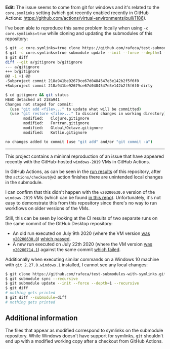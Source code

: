 **Edit**: The issue seems to come from git for windows and it's related to the `core.symlinks` setting (which got recently enabled recently in GitHub Actions: https://github.com/actions/virtual-environments/pull/1186).

I've been able to reproduce this same problem locally when using `-c core.symlinks=true` while cloning and updating the submodules of this repository:

```sh
$ git -c core.symlinks=true clone https://github.com/rafeca/test-submodules-with-symlinks.git && cd test-submodules-with-symlinks
$ git -c core.symlinks=true submodule update --init --force --depth=1 --recursive
$ git diff
diff --git a/gitignore b/gitignore
--- a/gitignore
+++ b/gitignore
@@ -1 +1 @@
-Subproject commit 218a941be92679ce67d0484547e3e142b2f5f6f0
+Subproject commit 218a941be92679ce67d0484547e3e142b2f5f6f0-dirty

$ cd gitignore && git status
HEAD detached at 218a941
Changes not staged for commit:
  (use "git add <file>..." to update what will be committed)
  (use "git restore <file>..." to discard changes in working directory)
        modified:   Clojure.gitignore
        modified:   Fortran.gitignore
        modified:   Global/Octave.gitignore
        modified:   Kotlin.gitignore

no changes added to commit (use "git add" and/or "git commit -a")
```

------


This project contains a minimal reproduction of an issue that have appeared recently with the GitHub-hosted `windows-2019` VMs in GitHub Actions.

In GitHub Actions, as can be seen in the [run results](https://github.com/rafeca/test-submodules-with-symlinks/runs/898580313#step:3:25) of this repository, after the `actions/checkout@v2` action finishes there are unintended local changes in the submodule.

I can confirm that this didn't happen with the `v20200630.0` version of the `windows-2019` VMs (which can be found [in this repo](https://github.com/actions/virtual-environments)). Unfortunately, it's not easy to demonstrate this from this repository since there's no way to run workflows on older versions of the VMs.

Still, this can be seen by looking at the CI results of two separate runs on the same commit of the GitHub Desktop repository:

- An old run executed on July 9th 2020 (where the VM version [was `v20200630.0`](https://github.com/desktop/desktop/runs/854464821#step:1:8)) [which passed](https://github.com/desktop/desktop/runs/854271314).
- A new run executed on July 22th 2020 (where the VM version [was `v20200714.1`](https://github.com/desktop/desktop/runs/897975189#step:1:8)) against the same commit [which failed](https://github.com/desktop/desktop/runs/898140396).

Additionally when executing similar commands on a Windows 10 machine with `git 2.27.0.windows.1` installed, I cannot see any local changes:

```sh
$ git clone https://github.com/rafeca/test-submodules-with-symlinks.git && cd test-submodules-with-symlinks
$ git submodule sync --recursive
$ git submodule update --init --force --depth=1 --recursive
$ git diff
# nothing gets printed
$ git diff --submodule=diff
# nothing gets printed
```

## Additional information

The files that appear as modified correspond to symlinks on the submodule repository. While Windows doesn't have support for symlinks, `git` shouldn't end up with a modified working copy after a checkout from GitHub Actions.
